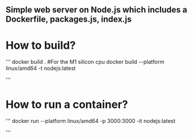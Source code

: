 ## Simple web server on Node.js which includes a Dockerfile, packages.js, index.js

# How to build?
'''
docker build .
#For the M1 silicon cpu
docker build --platform linux/amd64 -t nodejs:latest

'''
# How to run a container?

'''
docker run --platform linux/amd64 -p 3000:3000 -it nodejs:latest

'''
